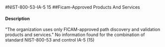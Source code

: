 #NIST-800-53-IA-5 15
##Ficam-Approved Products And Services
#### Description
"The organization uses only FICAM-approved path discovery and validation products and services."
No information found for the combination of standard NIST-800-53 and control IA-5 (15)
